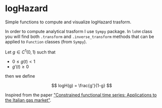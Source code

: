 # logHazard
Simple functions to compute and visualize logHazard trasform.

In order to compute analytical trasform I use `Sympy` package.
In `lohH` class you will find both `.transform` and `.inverse_transform` methods that can be applied to `Function` classes (from `Sympy`).

Let $g \in C^1(0,1)$ such that
  - $0 \leqslant g(t) < 1$
  - $g'(t) \geqslant 0$

then we define

$$
logH(g) = \frac{g'}{1-g}
$$


Inspired from the paper ["Constrained functional time series: Applications to the Italian
gas market"](https://sci-hub.se/10.1016/j.ijforecast.2016.05.002).
